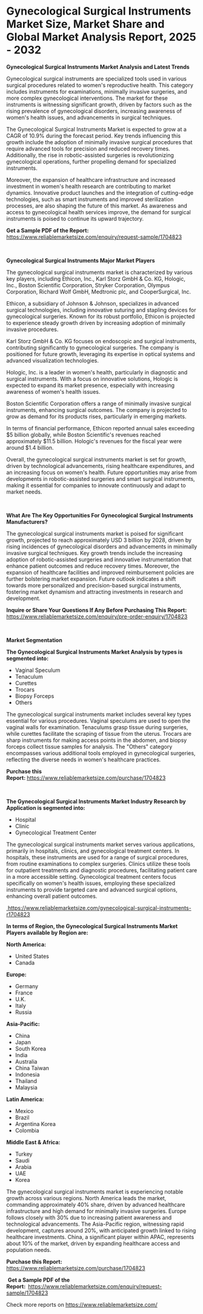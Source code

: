 <p><h1>Gynecological Surgical Instruments Market Size, Market Share and Global Market Analysis Report, 2025 - 2032</h1></p><p><strong>Gynecological Surgical Instruments Market Analysis and Latest Trends</strong></p>
<p><p>Gynecological surgical instruments are specialized tools used in various surgical procedures related to women's reproductive health. This category includes instruments for examinations, minimally invasive surgeries, and more complex gynecological interventions. The market for these instruments is witnessing significant growth, driven by factors such as the rising prevalence of gynecological disorders, increasing awareness of women's health issues, and advancements in surgical techniques. </p><p>The Gynecological Surgical Instruments Market is expected to grow at a CAGR of 10.9% during the forecast period. Key trends influencing this growth include the adoption of minimally invasive surgical procedures that require advanced tools for precision and reduced recovery times. Additionally, the rise in robotic-assisted surgeries is revolutionizing gynecological operations, further propelling demand for specialized instruments. </p><p>Moreover, the expansion of healthcare infrastructure and increased investment in women's health research are contributing to market dynamics. Innovative product launches and the integration of cutting-edge technologies, such as smart instruments and improved sterilization processes, are also shaping the future of this market. As awareness and access to gynecological health services improve, the demand for surgical instruments is poised to continue its upward trajectory.</p></p>
<p><strong>Get a Sample PDF of the Report:&nbsp;</strong> <a href="https://www.reliablemarketsize.com/enquiry/request-sample/1704823?utm_campaign=1766&utm_medium=2&utm_source=Github&utm_content=ia&utm_term=09012025&utm_id=gynecological-surgical-instruments">https://www.reliablemarketsize.com/enquiry/request-sample/1704823</a></p>
<p>&nbsp;</p>
<p><strong>Gynecological Surgical Instruments Major Market Players</strong></p>
<p><p>The gynecological surgical instruments market is characterized by various key players, including Ethicon, Inc., Karl Storz GmbH & Co. KG, Hologic, Inc., Boston Scientific Corporation, Stryker Corporation, Olympus Corporation, Richard Wolf GmbH, Medtronic plc, and CooperSurgical, Inc. </p><p>Ethicon, a subsidiary of Johnson & Johnson, specializes in advanced surgical technologies, including innovative suturing and stapling devices for gynecological surgeries. Known for its robust portfolio, Ethicon is projected to experience steady growth driven by increasing adoption of minimally invasive procedures.</p><p>Karl Storz GmbH & Co. KG focuses on endoscopic and surgical instruments, contributing significantly to gynecological surgeries. The company is positioned for future growth, leveraging its expertise in optical systems and advanced visualization technologies.</p><p>Hologic, Inc. is a leader in women's health, particularly in diagnostic and surgical instruments. With a focus on innovative solutions, Hologic is expected to expand its market presence, especially with increasing awareness of women's health issues.</p><p>Boston Scientific Corporation offers a range of minimally invasive surgical instruments, enhancing surgical outcomes. The company is projected to grow as demand for its products rises, particularly in emerging markets.</p><p>In terms of financial performance, Ethicon reported annual sales exceeding $5 billion globally, while Boston Scientific's revenues reached approximately $11.5 billion. Hologic's revenues for the fiscal year were around $1.4 billion.</p><p>Overall, the gynecological surgical instruments market is set for growth, driven by technological advancements, rising healthcare expenditures, and an increasing focus on women's health. Future opportunities may arise from developments in robotic-assisted surgeries and smart surgical instruments, making it essential for companies to innovate continuously and adapt to market needs.</p></p>
<p>&nbsp;</p>
<p><strong>What Are The Key Opportunities For Gynecological Surgical Instruments Manufacturers?</strong></p>
<p><p>The gynecological surgical instruments market is poised for significant growth, projected to reach approximately USD 3 billion by 2028, driven by rising incidences of gynecological disorders and advancements in minimally invasive surgical techniques. Key growth trends include the increasing adoption of robotic-assisted surgeries and innovative instrumentation that enhance patient outcomes and reduce recovery times. Moreover, the expansion of healthcare facilities and improved reimbursement policies are further bolstering market expansion. Future outlook indicates a shift towards more personalized and precision-based surgical instruments, fostering market dynamism and attracting investments in research and development.</p></p>
<p><strong>Inquire or Share Your Questions If Any Before Purchasing This Report:</strong> <a href="https://www.reliablemarketsize.com/enquiry/pre-order-enquiry/1704823?utm_campaign=1766&utm_medium=2&utm_source=Github&utm_content=ia&utm_term=09012025&utm_id=gynecological-surgical-instruments">https://www.reliablemarketsize.com/enquiry/pre-order-enquiry/1704823</a></p>
<p>&nbsp;</p>
<p><strong>Market Segmentation</strong></p>
<p><strong>The Gynecological Surgical Instruments Market Analysis by types is segmented into:</strong></p>
<p><ul><li>Vaginal Speculum</li><li>Tenaculum</li><li>Curettes</li><li>Trocars</li><li>Biopsy Forceps</li><li>Others</li></ul></p>
<p><p>The gynecological surgical instruments market includes several key types essential for various procedures. Vaginal speculums are used to open the vaginal walls for examination. Tenaculums grasp tissue during surgeries, while curettes facilitate the scraping of tissue from the uterus. Trocars are sharp instruments for making access points in the abdomen, and biopsy forceps collect tissue samples for analysis. The "Others" category encompasses various additional tools employed in gynecological surgeries, reflecting the diverse needs in women's healthcare practices.</p></p>
<p><strong>Purchase this Report:&nbsp;</strong><a href="https://www.reliablemarketsize.com/purchase/1704823?utm_campaign=1766&utm_medium=2&utm_source=Github&utm_content=ia&utm_term=09012025&utm_id=gynecological-surgical-instruments">https://www.reliablemarketsize.com/purchase/1704823</a></p>
<p>&nbsp;</p>
<p><strong>The Gynecological Surgical Instruments Market Industry Research by Application is segmented into:</strong></p>
<p><ul><li>Hospital</li><li>Clinic</li><li>Gynecological Treatment Center</li></ul></p>
<p><p>The gynecological surgical instruments market serves various applications, primarily in hospitals, clinics, and gynecological treatment centers. In hospitals, these instruments are used for a range of surgical procedures, from routine examinations to complex surgeries. Clinics utilize these tools for outpatient treatments and diagnostic procedures, facilitating patient care in a more accessible setting. Gynecological treatment centers focus specifically on women's health issues, employing these specialized instruments to provide targeted care and advanced surgical options, enhancing overall patient outcomes.</p></p>
<p><a href="https://www.reliablemarketsize.com/gynecological-surgical-instruments-r1704823?utm_campaign=1766&utm_medium=2&utm_source=Github&utm_content=ia&utm_term=09012025&utm_id=gynecological-surgical-instruments">&nbsp;https://www.reliablemarketsize.com/gynecological-surgical-instruments-r1704823</a></p>
<p><strong>In terms of Region, the Gynecological Surgical Instruments Market Players available by Region are:</strong></p>
<p>
    <p> <strong> North America: </strong>
        <ul>
            <li>United States</li>
            <li>Canada</li>
        </ul>
        </p> 
    <p> <strong> Europe: </strong>
        <ul>
            <li>Germany</li>
            <li>France</li>
            <li>U.K.</li>
            <li>Italy</li>
            <li>Russia</li>
        </ul>
        </p> 
    <p> <strong> Asia-Pacific: </strong>
        <ul>
            <li>China</li>
            <li>Japan</li>
            <li>South Korea</li>
            <li>India</li>
            <li>Australia</li>
            <li>China Taiwan</li>
            <li>Indonesia</li>
            <li>Thailand</li>
            <li>Malaysia</li>
        </ul>
        </p> 
    <p> <strong> Latin America: </strong>
        <ul>
            <li>Mexico</li>
            <li>Brazil</li>
            <li>Argentina Korea</li>
            <li>Colombia</li>
        </ul>
        </p> 
    <p> <strong> Middle East & Africa: </strong>
        <ul>
            <li>Turkey</li>
            <li>Saudi</li>
            <li>Arabia</li>
            <li>UAE</li>
            <li>Korea</li>
        </ul>
    </p>
    </p>
<p><p>The gynecological surgical instruments market is experiencing notable growth across various regions. North America leads the market, commanding approximately 40% share, driven by advanced healthcare infrastructure and high demand for minimally invasive surgeries. Europe follows closely with 30% due to increasing patient awareness and technological advancements. The Asia-Pacific region, witnessing rapid development, captures around 20%, with anticipated growth linked to rising healthcare investments. China, a significant player within APAC, represents about 10% of the market, driven by expanding healthcare access and population needs.</p></p>
<p><strong>Purchase this Report: </strong><a href="https://www.reliablemarketsize.com/purchase/1704823?utm_campaign=1766&utm_medium=2&utm_source=Github&utm_content=ia&utm_term=09012025&utm_id=gynecological-surgical-instruments">https://www.reliablemarketsize.com/purchase/1704823</a></p>
<p>&nbsp;<strong>Get a Sample PDF of the Report:&nbsp;&nbsp;</strong><a href="https://www.reliablemarketsize.com/enquiry/request-sample/1704823?utm_campaign=1766&utm_medium=2&utm_source=Github&utm_content=ia&utm_term=09012025&utm_id=gynecological-surgical-instruments">https://www.reliablemarketsize.com/enquiry/request-sample/1704823</a></p>
<p><strong></strong></p>
<p>Check more reports on <a href="https://www.reliablemarketsize.com/?utm_campaign=1766&utm_medium=2&utm_source=Github&utm_content=ia&utm_term=09012025&utm_id=gynecological-surgical-instruments">https://www.reliablemarketsize.com/</a></p>